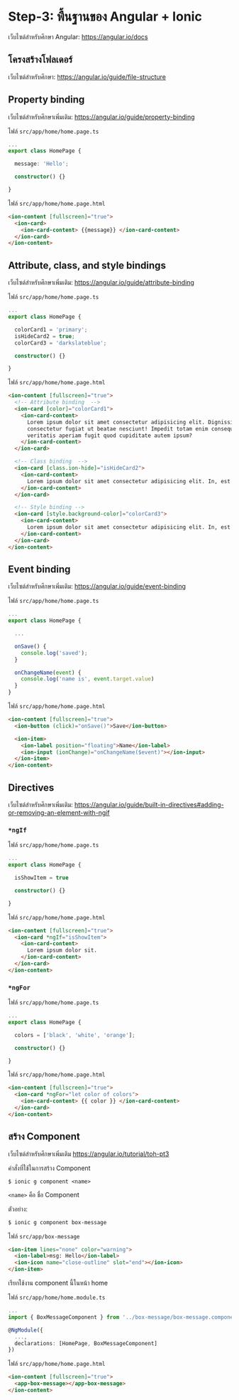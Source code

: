# Step-3: พื้นฐานของ Angular + Ionic

เว็บไซต์สำหรับศึกษา Angular: https://angular.io/docs

## โครงสร้างโฟลเดอร์

เว็บไซต์สำหรับศึกษา: https://angular.io/guide/file-structure

## Property binding

เว็บไซต์สำหรับศึกษาเพิ่มเติม: https://angular.io/guide/property-binding

ไฟล์ `src/app/home/home.page.ts`

```ts
...
export class HomePage {

  message: 'Hello';

  constructor() {}

}
```

ไฟล์ `src/app/home/home.page.html`

```html
<ion-content [fullscreen]="true">
  <ion-card>
    <ion-card-content> {{message}} </ion-card-content>
  </ion-card>
</ion-content>
```

## Attribute, class, and style bindings

เว็บไซต์สำหรับศึกษาเพิ่มเติม: https://angular.io/guide/attribute-binding

ไฟล์ `src/app/home/home.page.ts`

```ts
...
export class HomePage {

  colorCard1 = 'primary';
  isHideCard2 = true;
  colorCard3 = 'darkslateblue';

  constructor() {}

}
```

ไฟล์ `src/app/home/home.page.html`

```html
<ion-content [fullscreen]="true">
  <!-- Attribute binding  -->
  <ion-card [color]="colorCard1">
    <ion-card-content>
      Lorem ipsum dolor sit amet consectetur adipisicing elit. Dignissimos
      consectetur fugiat ut beatae nesciunt! Impedit totam enim consequuntur
      veritatis aperiam fugit quod cupiditate autem ipsum?
    </ion-card-content>
  </ion-card>

  <!-- Class binding  -->
  <ion-card [class.ion-hide]="isHideCard2">
    <ion-card-content>
      Lorem ipsum dolor sit amet consectetur adipisicing elit. In, est!
    </ion-card-content>
  </ion-card>

  <!-- Style binding -->
  <ion-card [style.background-color]="colorCard3">
    <ion-card-content>
      Lorem ipsum dolor sit amet consectetur adipisicing elit. In, est!
    </ion-card-content>
  </ion-card>
</ion-content>
```

## Event binding

เว็บไซต์สำหรับศึกษาเพิ่มเติม: https://angular.io/guide/event-binding

ไฟล์ `src/app/home/home.page.ts`

```ts
...
export class HomePage {

  ...

  onSave() {
    console.log('saved');
  }

  onChangeName(event) {
    console.log('name is', event.target.value)
  }
}
```

ไฟล์ `src/app/home/home.page.html`

```html
<ion-content [fullscreen]="true">
  <ion-button (click)="onSave()">Save</ion-button>

  <ion-item>
    <ion-label position="floating">Name</ion-label>
    <ion-input (ionChange)="onChangeName($event)"></ion-input>
  </ion-item>
</ion-content>
```

## Directives

เว็บไซต์สำหรับศึกษาเพิ่มเติม: https://angular.io/guide/built-in-directives#adding-or-removing-an-element-with-ngif

### `*ngIf`

ไฟล์ `src/app/home/home.page.ts`

```ts
...
export class HomePage {

  isShowItem = true

  constructor() {}

}
```

ไฟล์ `src/app/home/home.page.html`

```html
<ion-content [fullscreen]="true">
  <ion-card *ngIf="isShowItem">
    <ion-card-content>
      Lorem ipsum dolor sit.
    </ion-card-content>
  </ion-card>
</ion-content>
```

### `*ngFor`

ไฟล์ `src/app/home/home.page.ts`

```ts
...
export class HomePage {

  colors = ['black', 'white', 'orange'];

  constructor() {}

}
```

ไฟล์ `src/app/home/home.page.html`

```html
<ion-content [fullscreen]="true">
  <ion-card *ngFor="let color of colors">
    <ion-card-content> {{ color }} </ion-card-content>
  </ion-card>
</ion-content>
```

## สร้าง Component

เว็บไซต์สำหรับศึกษาเพิ่มเติม https://angular.io/tutorial/toh-pt3

คำสั่งที่ใช้ในการสร้าง Component

```
$ ionic g component <name>
```

`<name>` คือ ชื่อ Component

ตัวอย่าง: 
```bash
$ ionic g component box-message
```

ไฟล์ `src/app/box-message`

```html
<ion-item lines="none" color="warning">
  <ion-label>msg: Hello</ion-label>
  <ion-icon name="close-outline" slot="end"></ion-icon>
</ion-item>
```

เรียกใช้งาน component นี้ในหน้า home

ไฟล์ `src/app/home/home.module.ts`

```ts
...
import { BoxMessageComponent } from '../box-message/box-message.component';

@NgModule({
  ...,
  declarations: [HomePage, BoxMessageComponent]
})
```

ไฟล์ `src/app/home/home.page.html`
```html
<ion-content [fullscreen]="true">
  <app-box-message></app-box-message>
</ion-content>
```
